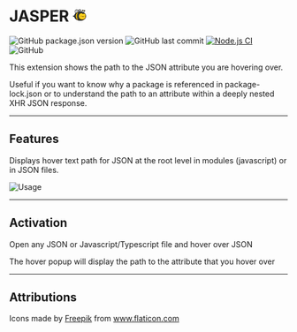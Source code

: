 # JASPER <img src="images/bee.png" width="24">

![GitHub package.json version](https://img.shields.io/github/package-json/v/stevenhankin/jasper)
![GitHub last commit](https://img.shields.io/github/last-commit/stevenhankin/jasper)
[![Node.js CI](https://img.shields.io/github/workflow/status/stevenhankin/jasper/Node.js%20CI/main)](https://github.com/stevenhankin/jasper/actions/workflows/node.js.yml)
![GitHub](https://img.shields.io/github/license/stevenhankin/jasper)

This extension shows the path to the JSON attribute you are hovering over.

Useful if you want to know why a package is referenced in package-lock.json or to understand the path to an attribute within a deeply nested XHR JSON response.

---

## Features

Displays hover text path for JSON at the root level in modules (javascript) or in JSON files.

![Usage](https://media.giphy.com/media/32SSUjnzjZ60skDWY9/giphy.gif)

---

## Activation

Open any JSON or Javascript/Typescript file and hover over JSON

The hover popup will display the path to the attribute that you hover over

---

## Attributions

<div>Icons made by <a href="https://www.freepik.com" title="Freepik">Freepik</a> from <a href="https://www.flaticon.com/" title="Flaticon">www.flaticon.com</a></div>
